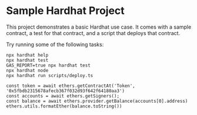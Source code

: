 # Sample Hardhat Project

This project demonstrates a basic Hardhat use case. It comes with a sample contract, a test for that contract, and a script that deploys that contract.

Try running some of the following tasks:

```shell
npx hardhat help
npx hardhat test
GAS_REPORT=true npx hardhat test
npx hardhat node
npx hardhat run scripts/deploy.ts
```


```shell
const token = await ethers.getContractAt('Token', '0x5fbdb2315678afecb367f032d93f642f64180aa3')
const accounts = await ethers.getSigners();
const balance = await ethers.provider.getBalance(accounts[0].address)
ethers.utils.formatEther(balance.toString())
```
